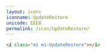 ```yaml
---
layout: icons
iconname: UpdateRestore
unicode: EEE8
permalink: /icon/UpdateRestore/
---
```


``` html
<i class="mi mi-UpdateRestore"></i>
```
